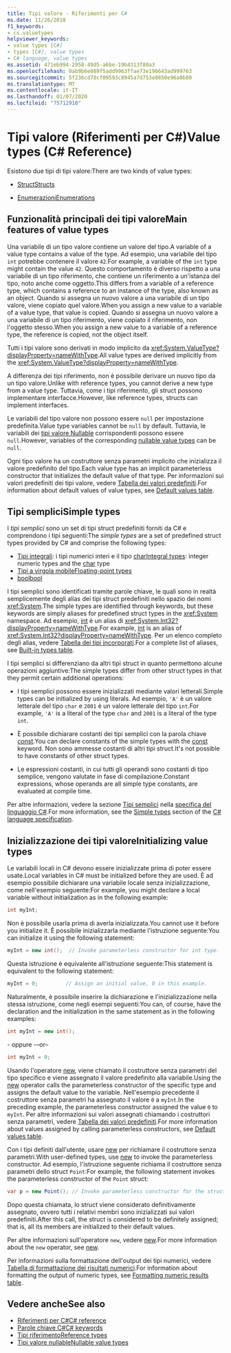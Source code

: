 ```yaml
---
title: Tipi valore - Riferimenti per C#
ms.date: 11/26/2018
f1_keywords:
- cs.valuetypes
helpviewer_keywords:
- value types [C#]
- types [C#], value types
- C# language, value types
ms.assetid: 471eb994-2958-49d5-a6be-19b4313f80a3
ms.openlocfilehash: 0ab9b6e089f5add9963ffae73e196643ad999763
ms.sourcegitcommit: 5f236cd78cf09593c8945a7d753e0850e96a0b80
ms.translationtype: MT
ms.contentlocale: it-IT
ms.lasthandoff: 01/07/2020
ms.locfileid: "75712910"
---
```

# <a name="value-types-c-reference"></a><span data-ttu-id="7f928-102">Tipi valore (Riferimenti per C#)</span><span class="sxs-lookup"><span data-stu-id="7f928-102">Value types (C# Reference)</span></span>

<span data-ttu-id="7f928-103">Esistono due tipi di tipi valore:</span><span class="sxs-lookup"><span data-stu-id="7f928-103">There are two kinds of value types:</span></span>

- [<span data-ttu-id="7f928-104">Struct</span><span class="sxs-lookup"><span data-stu-id="7f928-104">Structs</span></span>](struct.md)

- [<span data-ttu-id="7f928-105">Enumerazioni</span><span class="sxs-lookup"><span data-stu-id="7f928-105">Enumerations</span></span>](../builtin-types/enum.md)

## <a name="main-features-of-value-types"></a><span data-ttu-id="7f928-106">Funzionalità principali dei tipi valore</span><span class="sxs-lookup"><span data-stu-id="7f928-106">Main features of value types</span></span>

<span data-ttu-id="7f928-107">Una variabile di un tipo valore contiene un valore del tipo.</span><span class="sxs-lookup"><span data-stu-id="7f928-107">A variable of a value type contains a value of the type.</span></span> <span data-ttu-id="7f928-108">Ad esempio, una variabile del tipo `int` potrebbe contenere il valore `42`.</span><span class="sxs-lookup"><span data-stu-id="7f928-108">For example, a variable of the `int` type might contain the value `42`.</span></span> <span data-ttu-id="7f928-109">Questo comportamento è diverso rispetto a una variabile di un tipo riferimento, che contiene un riferimento a un'istanza del tipo, noto anche come oggetto.</span><span class="sxs-lookup"><span data-stu-id="7f928-109">This differs from a variable of a reference type, which contains a reference to an instance of the type, also known as an object.</span></span> <span data-ttu-id="7f928-110">Quando si assegna un nuovo valore a una variabile di un tipo valore, viene copiato quel valore.</span><span class="sxs-lookup"><span data-stu-id="7f928-110">When you assign a new value to a variable of a value type, that value is copied.</span></span> <span data-ttu-id="7f928-111">Quando si assegna un nuovo valore a una variabile di un tipo riferimento, viene copiato il riferimento, non l'oggetto stesso.</span><span class="sxs-lookup"><span data-stu-id="7f928-111">When you assign a new value to a variable of a reference type, the reference is copied, not the object itself.</span></span>

<span data-ttu-id="7f928-112">Tutti i tipi valore sono derivati in modo implicito da <xref:System.ValueType?displayProperty=nameWithType>.</span><span class="sxs-lookup"><span data-stu-id="7f928-112">All value types are derived implicitly from the <xref:System.ValueType?displayProperty=nameWithType>.</span></span>

<span data-ttu-id="7f928-113">A differenza dei tipi riferimento, non è possibile derivare un nuovo tipo da un tipo valore.</span><span class="sxs-lookup"><span data-stu-id="7f928-113">Unlike with reference types, you cannot derive a new type from a value type.</span></span> <span data-ttu-id="7f928-114">Tuttavia, come i tipi riferimento, gli struct possono implementare interfacce.</span><span class="sxs-lookup"><span data-stu-id="7f928-114">However, like reference types, structs can implement interfaces.</span></span>

<span data-ttu-id="7f928-115">Le variabili del tipo valore non possono essere `null` per impostazione predefinita.</span><span class="sxs-lookup"><span data-stu-id="7f928-115">Value type variables cannot be `null` by default.</span></span> <span data-ttu-id="7f928-116">Tuttavia, le variabili dei [tipi valore Nullable](../builtin-types/nullable-value-types.md) corrispondenti possono essere `null`.</span><span class="sxs-lookup"><span data-stu-id="7f928-116">However, variables of the corresponding [nullable value types](../builtin-types/nullable-value-types.md) can be `null`.</span></span>

<span data-ttu-id="7f928-117">Ogni tipo valore ha un costruttore senza parametri implicito che inizializza il valore predefinito del tipo.</span><span class="sxs-lookup"><span data-stu-id="7f928-117">Each value type has an implicit parameterless constructor that initializes the default value of that type.</span></span> <span data-ttu-id="7f928-118">Per informazioni sui valori predefiniti dei tipi valore, vedere [Tabella dei valori predefiniti](default-values-table.md).</span><span class="sxs-lookup"><span data-stu-id="7f928-118">For information about default values of value types, see [Default values table](default-values-table.md).</span></span>

## <a name="simple-types"></a><span data-ttu-id="7f928-119">Tipi semplici</span><span class="sxs-lookup"><span data-stu-id="7f928-119">Simple types</span></span>

<span data-ttu-id="7f928-120">I *tipi semplici* sono un set di tipi struct predefiniti forniti da C# e comprendono i tipi seguenti:</span><span class="sxs-lookup"><span data-stu-id="7f928-120">The *simple types* are a set of predefined struct types provided by C# and comprise the following types:</span></span>

- <span data-ttu-id="7f928-121">[Tipi integrali](../builtin-types/integral-numeric-types.md): i tipi numerici interi e il tipo [char](../builtin-types/char.md)</span><span class="sxs-lookup"><span data-stu-id="7f928-121">[Integral types](../builtin-types/integral-numeric-types.md): integer numeric types and the [char](../builtin-types/char.md) type</span></span>
- [<span data-ttu-id="7f928-122">Tipi a virgola mobile</span><span class="sxs-lookup"><span data-stu-id="7f928-122">Floating-point types</span></span>](../builtin-types/floating-point-numeric-types.md)
- [<span data-ttu-id="7f928-123">bool</span><span class="sxs-lookup"><span data-stu-id="7f928-123">bool</span></span>](../builtin-types/bool.md)

<span data-ttu-id="7f928-124">I tipi semplici sono identificati tramite parole chiave, le quali sono in realtà semplicemente degli alias dei tipi struct predefiniti nello spazio dei nomi <xref:System>.</span><span class="sxs-lookup"><span data-stu-id="7f928-124">The simple types are identified through keywords, but these keywords are simply aliases for predefined struct types in the <xref:System> namespace.</span></span> <span data-ttu-id="7f928-125">Ad esempio, [int](../builtin-types/integral-numeric-types.md) è un alias di <xref:System.Int32?displayProperty=nameWithType>.</span><span class="sxs-lookup"><span data-stu-id="7f928-125">For example, [int](../builtin-types/integral-numeric-types.md) is an alias of <xref:System.Int32?displayProperty=nameWithType>.</span></span> <span data-ttu-id="7f928-126">Per un elenco completo degli alias, vedere [Tabella dei tipi incorporati](built-in-types-table.md).</span><span class="sxs-lookup"><span data-stu-id="7f928-126">For a complete list of aliases, see [Built-in types table](built-in-types-table.md).</span></span>

<span data-ttu-id="7f928-127">I tipi semplici si differenziano da altri tipi struct in quanto permettono alcune operazioni aggiuntive:</span><span class="sxs-lookup"><span data-stu-id="7f928-127">The simple types differ from other struct types in that they permit certain additional operations:</span></span>

- <span data-ttu-id="7f928-128">I tipi semplici possono essere inizializzati mediante valori letterali.</span><span class="sxs-lookup"><span data-stu-id="7f928-128">Simple types can be initialized by using literals.</span></span> <span data-ttu-id="7f928-129">Ad esempio, `'A'` è un valore letterale del tipo `char` e `2001` è un valore letterale del tipo `int`.</span><span class="sxs-lookup"><span data-stu-id="7f928-129">For example, `'A'` is a literal of the type `char` and `2001` is a literal of the type `int`.</span></span>

- <span data-ttu-id="7f928-130">È possibile dichiarare costanti dei tipi semplici con la parola chiave [const](const.md).</span><span class="sxs-lookup"><span data-stu-id="7f928-130">You can declare constants of the simple types with the [const](const.md) keyword.</span></span> <span data-ttu-id="7f928-131">Non sono ammesse costanti di altri tipi struct.</span><span class="sxs-lookup"><span data-stu-id="7f928-131">It's not possible to have constants of other struct types.</span></span>

- <span data-ttu-id="7f928-132">Le espressioni costanti, in cui tutti gli operandi sono costanti di tipo semplice, vengono valutate in fase di compilazione.</span><span class="sxs-lookup"><span data-stu-id="7f928-132">Constant expressions, whose operands are all simple type constants, are evaluated at compile time.</span></span>

<span data-ttu-id="7f928-133">Per altre informazioni, vedere la sezione [Tipi semplici](~/_csharplang/spec/types.md#simple-types) nella [specifica del linguaggio C#](/dotnet/csharp/language-reference/language-specification/introduction).</span><span class="sxs-lookup"><span data-stu-id="7f928-133">For more information, see the [Simple types](~/_csharplang/spec/types.md#simple-types) section of the [C# language specification](/dotnet/csharp/language-reference/language-specification/introduction).</span></span>

## <a name="initializing-value-types"></a><span data-ttu-id="7f928-134">Inizializzazione dei tipi valore</span><span class="sxs-lookup"><span data-stu-id="7f928-134">Initializing value types</span></span>

<span data-ttu-id="7f928-135">Le variabili locali in C# devono essere inizializzate prima di poter essere usate.</span><span class="sxs-lookup"><span data-stu-id="7f928-135">Local variables in C# must be initialized before they are used.</span></span> <span data-ttu-id="7f928-136">È ad esempio possibile dichiarare una variabile locale senza inizializzazione, come nell'esempio seguente:</span><span class="sxs-lookup"><span data-stu-id="7f928-136">For example, you might declare a local variable without initialization as in the following example:</span></span>

```csharp
int myInt;
```

<span data-ttu-id="7f928-137">Non è possibile usarla prima di averla inizializzata.</span><span class="sxs-lookup"><span data-stu-id="7f928-137">You cannot use it before you initialize it.</span></span> <span data-ttu-id="7f928-138">È possibile inizializzarla mediante l'istruzione seguente:</span><span class="sxs-lookup"><span data-stu-id="7f928-138">You can initialize it using the following statement:</span></span>

```csharp
myInt = new int();  // Invoke parameterless constructor for int type.
```

<span data-ttu-id="7f928-139">Questa istruzione è equivalente all'istruzione seguente:</span><span class="sxs-lookup"><span data-stu-id="7f928-139">This statement is equivalent to the following statement:</span></span>

```csharp
myInt = 0;         // Assign an initial value, 0 in this example.
```

<span data-ttu-id="7f928-140">Naturalmente, è possibile inserire la dichiarazione e l'inizializzazione nella stessa istruzione, come negli esempi seguenti:</span><span class="sxs-lookup"><span data-stu-id="7f928-140">You can, of course, have the declaration and the initialization in the same statement as in the following examples:</span></span>

```csharp
int myInt = new int();
```

<span data-ttu-id="7f928-141">\- oppure -</span><span class="sxs-lookup"><span data-stu-id="7f928-141">–or–</span></span>

```csharp
int myInt = 0;
```

<span data-ttu-id="7f928-142">Usando l'operatore [new](../operators/new-operator.md), viene chiamato il costruttore senza parametri del tipo specifico e viene assegnato il valore predefinito alla variabile.</span><span class="sxs-lookup"><span data-stu-id="7f928-142">Using the [new](../operators/new-operator.md) operator calls the parameterless constructor of the specific type and assigns the default value to the variable.</span></span> <span data-ttu-id="7f928-143">Nell'esempio precedente il costruttore senza parametri ha assegnato il valore `0` a `myInt`.</span><span class="sxs-lookup"><span data-stu-id="7f928-143">In the preceding example, the parameterless constructor assigned the value `0` to `myInt`.</span></span> <span data-ttu-id="7f928-144">Per altre informazioni sui valori assegnati chiamando i costruttori senza parametri, vedere [Tabella dei valori predefiniti](default-values-table.md).</span><span class="sxs-lookup"><span data-stu-id="7f928-144">For more information about values assigned by calling parameterless constructors, see [Default values table](default-values-table.md).</span></span>

<span data-ttu-id="7f928-145">Con i tipi definiti dall'utente, usare [new](../operators/new-operator.md) per richiamare il costruttore senza parametri.</span><span class="sxs-lookup"><span data-stu-id="7f928-145">With user-defined types, use [new](../operators/new-operator.md) to invoke the parameterless constructor.</span></span> <span data-ttu-id="7f928-146">Ad esempio, l'istruzione seguente richiama il costruttore senza parametri dello struct `Point`:</span><span class="sxs-lookup"><span data-stu-id="7f928-146">For example, the following statement invokes the parameterless constructor of the `Point` struct:</span></span>

```csharp
var p = new Point(); // Invoke parameterless constructor for the struct.
```

<span data-ttu-id="7f928-147">Dopo questa chiamata, lo struct viene considerato definitivamente assegnato, ovvero tutti i relativi membri sono inizializzati sui valori predefiniti.</span><span class="sxs-lookup"><span data-stu-id="7f928-147">After this call, the struct is considered to be definitely assigned; that is, all its members are initialized to their default values.</span></span>

<span data-ttu-id="7f928-148">Per altre informazioni sull'operatore `new`, vedere [new](../operators/new-operator.md).</span><span class="sxs-lookup"><span data-stu-id="7f928-148">For more information about the `new` operator, see [new](../operators/new-operator.md).</span></span>

<span data-ttu-id="7f928-149">Per informazioni sulla formattazione dell'output dei tipi numerici, vedere [Tabella di formattazione dei risultati numerici](formatting-numeric-results-table.md).</span><span class="sxs-lookup"><span data-stu-id="7f928-149">For information about formatting the output of numeric types, see [Formatting numeric results table](formatting-numeric-results-table.md).</span></span>

## <a name="see-also"></a><span data-ttu-id="7f928-150">Vedere anche</span><span class="sxs-lookup"><span data-stu-id="7f928-150">See also</span></span>

- [<span data-ttu-id="7f928-151">Riferimenti per C#</span><span class="sxs-lookup"><span data-stu-id="7f928-151">C# reference</span></span>](../index.md)
- [<span data-ttu-id="7f928-152">Parole chiave C#</span><span class="sxs-lookup"><span data-stu-id="7f928-152">C# keywords</span></span>](index.md)
- [<span data-ttu-id="7f928-153">Tipi riferimento</span><span class="sxs-lookup"><span data-stu-id="7f928-153">Reference types</span></span>](reference-types.md)
- [<span data-ttu-id="7f928-154">Tipi valore nullable</span><span class="sxs-lookup"><span data-stu-id="7f928-154">Nullable value types</span></span>](../builtin-types/nullable-value-types.md)
